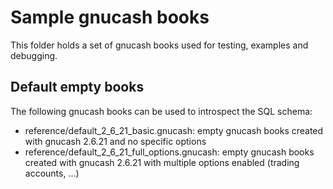 # Sample gnucash books

This folder holds a set of gnucash books used for testing, examples and debugging.


## Default empty books

The following gnucash books can be used to introspect the SQL schema:
- reference/default_2_6_21_basic.gnucash: empty gnucash books created with gnucash 2.6.21 and no specific options
- reference/default_2_6_21_full_options.gnucash: empty gnucash books created with gnucash 2.6.21 with multiple options enabled (trading accounts, ...)

